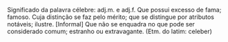 Significado da palavra célebre:
adj.m. e adj.f.
Que possui excesso de fama; famoso.
Cuja distinção se faz pelo mérito; que se distingue por atributos notáveis; ilustre.
[Informal] Que não se enquadra no que pode ser considerado comum; estranho ou extravagante.
(Etm. do latim: celeber)